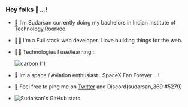 ### Hey folks 👋...!

- 🔭 I’m Sudarsan currently doing my bachelors in Indian Institute of Technology,Roorkee. 
-  👨‍🚀️ I'm a Full stack web developer. I love building things for the web.
-  👨‍💻 Technologies I use/learning : <br>
 
       
      ![carbon (1)](https://user-images.githubusercontent.com/95534365/230791842-87f88083-957b-47ee-b412-01fbe004a41f.png)
      <br>
-   👾 Im a space / Aviation enthusiast .  SpaceX Fan Forever ...!
- 🌱 Feel free to ping me on [Twitter](https://twitter.com/SudarsanR14) and  Discord(sudarsan_369
#5279)
- ![Sudarsan's GitHub stats](https://github-readme-stats.vercel.app/api?username=fieryfalcon&show_icons=true&theme=dark)

<!-- - **Currently Listening to :** 
<br>[![spotify-github-profile](https://spotify-github-profile.vercel.app/api/view?uid=31rmqn7cjkwrfkby3hdh3ityjlna&cover_image=true&theme=novatorem&show_offline=true&background_color=121212&bar_color=53b14f&bar_color_cover=true)](https://spotify-github-profile.vercel.app/api/view?uid=31rmqn7cjkwrfkby3hdh3ityjlna&redirect=true) -->

